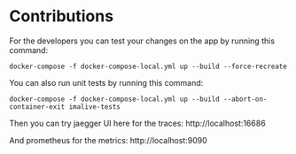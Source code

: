 # Contributions

For the developers you can test your changes on the app by running this command:

```shell
docker-compose -f docker-compose-local.yml up --build --force-recreate 
```

You can also run unit tests by running this command:

```shell
docker-compose -f docker-compose-local.yml up --build --abort-on-container-exit imalive-tests 
```

Then you can try jaegger UI here for the traces: http://localhost:16686

And prometheus for the metrics: http://localhost:9090
